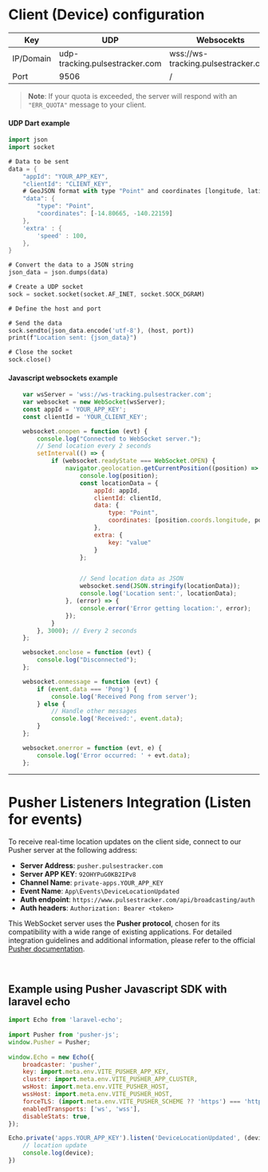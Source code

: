 # Client (Device) configuration
| Key | UDP | Websocekts |
|-----|------|---------|
|  IP/Domain  |    udp-tracking.pulsestracker.com   |   wss://ws-tracking.pulsestracker.com     |
|   Port  |    9506   |    /    |

> **Note**: If your quota is exceeded, the server will respond with an `"ERR_QUOTA"` message to your client.
#### UDP Dart example
```dart
import json
import socket

# Data to be sent
data = {
    "appId": "YOUR_APP_KEY",
    "clientId": "CLIENT_KEY",
    # GeoJSON format with type "Point" and coordinates [longitude, latitude]
    "data": {
        "type": "Point",
        "coordinates": [-14.80665, -140.22159]
    },
    'extra' : {
        'speed' : 100,
    },
}

# Convert the data to a JSON string
json_data = json.dumps(data)

# Create a UDP socket
sock = socket.socket(socket.AF_INET, socket.SOCK_DGRAM)

# Define the host and port

# Send the data
sock.sendto(json_data.encode('utf-8'), (host, port))
print(f"Location sent: {json_data}")

# Close the socket
sock.close()
```

#### Javascript websockets example
```javascript
    var wsServer = 'wss://ws-tracking.pulsestracker.com';
    var websocket = new WebSocket(wsServer);
    const appId = 'YOUR_APP_KEY';
    const clientId = 'YOUR_CLIENT_KEY';

    websocket.onopen = function (evt) {
        console.log("Connected to WebSocket server.");
        // Send location every 2 seconds
        setInterval(() => {
            if (websocket.readyState === WebSocket.OPEN) {
                navigator.geolocation.getCurrentPosition((position) => {
                    console.log(position);
                    const locationData = {
                        appId: appId,
                        clientId: clientId,
                        data: {
                            type: "Point",
                            coordinates: [position.coords.longitude, position.coords.latitude]
                        },
                        extra: {
                            key: "value"
                        }
                    };


                    // Send location data as JSON
                    websocket.send(JSON.stringify(locationData));
                    console.log('Location sent:', locationData);
                }, (error) => {
                    console.error('Error getting location:', error);
                });
            }
        }, 3000); // Every 2 seconds
    };

    websocket.onclose = function (evt) {
        console.log("Disconnected");
    };

    websocket.onmessage = function (evt) {
        if (event.data === 'Pong') {
            console.log('Received Pong from server');
        } else {
            // Handle other messages
            console.log('Received:', event.data);
        }
    };

    websocket.onerror = function (evt, e) {
        console.log('Error occurred: ' + evt.data);
    };
```
<hr/>

# Pusher Listeners Integration (Listen for events)

To receive real-time location updates on the client side, connect to our Pusher server at the following address:

- **Server Address**: `pusher.pulsestracker.com`
- **Server APP KEY**: `92OHYPuG0KB2IPv8`
- **Channel Name**: `private-apps.YOUR_APP_KEY`
- **Event Name**: `App\Events\DeviceLocationUpdated`
- **Auth endpoint**: `https://www.pulsestracker.com/api/broadcasting/auth`
- **Auth headers**: `Authorization: Bearer <token>`

This WebSocket server uses the **Pusher protocol**, chosen for its compatibility with a wide range of existing applications. For detailed integration guidelines and additional information, please refer to the official [Pusher documentation](https://pusher.com/docs/channels/).

<br/>


## Example using Pusher Javascript SDK with laravel echo 

```javascript
import Echo from 'laravel-echo';
 
import Pusher from 'pusher-js';
window.Pusher = Pusher;
 
window.Echo = new Echo({
    broadcaster: 'pusher',
    key: import.meta.env.VITE_PUSHER_APP_KEY,
    cluster: import.meta.env.VITE_PUSHER_APP_CLUSTER,
    wsHost: import.meta.env.VITE_PUSHER_HOST,
    wssHost: import.meta.env.VITE_PUSHER_HOST,
    forceTLS: (import.meta.env.VITE_PUSHER_SCHEME ?? 'https') === 'https',
    enabledTransports: ['ws', 'wss'],
    disableStats: true,
});

Echo.private('apps.YOUR_APP_KEY').listen('DeviceLocationUpdated', (device) => {
    // location update
    console.log(device);
})
```